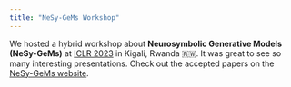 ```yaml
---
title: "NeSy-GeMs Workshop"
---
```


We hosted a hybrid workshop about <b>Neurosymbolic Generative Models (NeSy-GeMs)</b> at <a href="https://iclr.cc/Conferences/2023">ICLR 2023</a> in Kigali, Rwanda 🇷🇼. It was great to see so many interesting presentations. Check out the accepted papers on the <a href="https://nesygems.github.io/">NeSy-GeMs website</a>.

